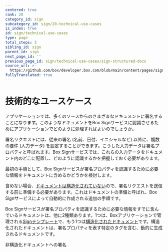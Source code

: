 ```yaml
---
centered: true
rank: 20
category_id: sign
subcategory_id: sign/20-technical-use-cases
is_index: true
id: sign/technical-use-cases
type: page
total_steps: 3
sibling_id: sign
parent_id: sign
next_page_id: ''
previous_page_id: sign/technical-use-cases/sign-structured-docs
source_url: >-
  https://github.com/box/developer.box.com/blob/main/content/pages/sign/20-technical-use-cases/index.md
fullyTranslated: true
---
```

# 技術的なユースケース

アプリケーションでは、多くのソースからのさまざまなドキュメントに署名することになります。このようなドキュメントをBox Signサービスに認識させるためにアプリケーションでどのように処理すればよいのでしょうか。

署名リクエストには、従来の署名 (名前、日付、イニシャルなど) 以外に、複数の要件 (入力データ) を設定することができます。こうした入力データは署名プロパティと呼ばれます。Box Signサービスでは、これらの入力データをドキュメント内のどこに配置し、どのように認識するかを把握しておく必要があります。

最初の手順として、Box Signサービスが署名プロパティを認識するために必要な情報をドキュメントに含めるかどうかを検討します。

含めない場合、[ドキュメントは構造化されていない][unstructured-docs]ので、署名リクエストを送信する前に準備する必要があります。これはドキュメントの準備と呼ばれ、Box Signサービスによって自動的に作成される追加の手順です。

Box Signサービスが署名プロパティを認識するために必要な情報をすでに含んでいるドキュメントは、他に2種類あります。1つは、Boxアプリケーションで管理される[Signテンプレート][sign-templates]で、もう1つは[構造化されたドキュメント][sign-structured-docs]です。構造化されたドキュメントは、署名プロパティを表す特定のタグを含む、動的に生成されるドキュメントです。

<Next>

非構造化ドキュメントへの署名

</Next>

[unstructured-docs]: page://sign/technical-use-cases/sign-unstructured-docs

[sign-templates]: page://sign/technical-use-cases/sign-template

[sign-structured-docs]: page://sign/technical-use-cases/sign-structured-docs
